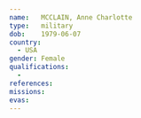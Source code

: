 ```yaml
---
name:	MCCLAIN, Anne Charlotte
type:	military
dob:	1979-06-07
country:
  - USA
gender:	Female
qualifications:
  - 
references:
missions:
evas:
---
```

